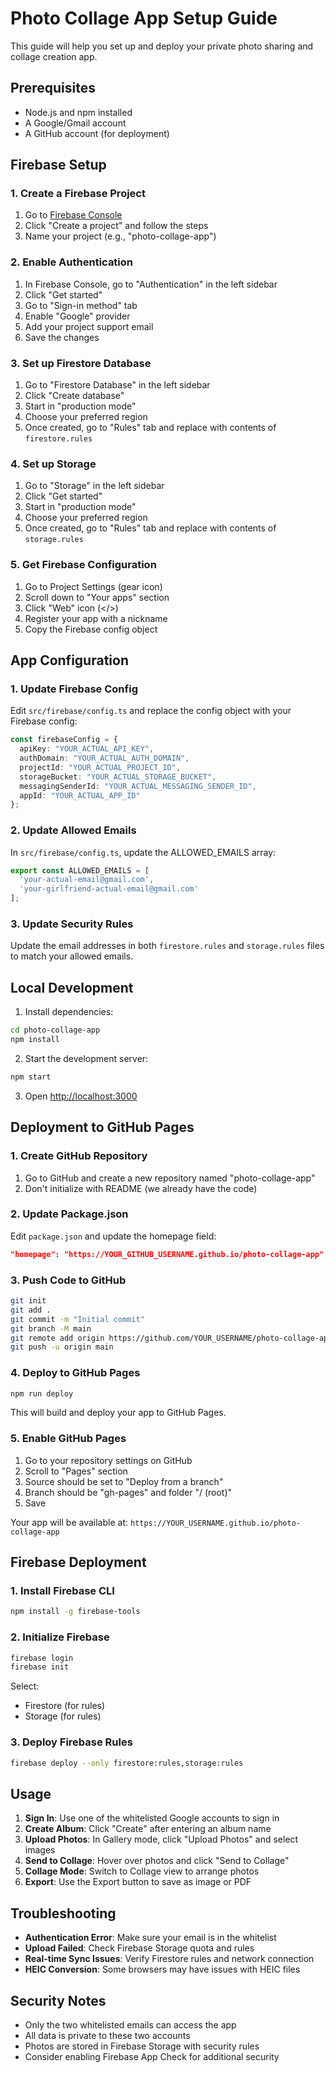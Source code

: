 # Photo Collage App Setup Guide

This guide will help you set up and deploy your private photo sharing and collage creation app.

## Prerequisites

- Node.js and npm installed
- A Google/Gmail account
- A GitHub account (for deployment)

## Firebase Setup

### 1. Create a Firebase Project

1. Go to [Firebase Console](https://console.firebase.google.com)
2. Click "Create a project" and follow the steps
3. Name your project (e.g., "photo-collage-app")

### 2. Enable Authentication

1. In Firebase Console, go to "Authentication" in the left sidebar
2. Click "Get started"
3. Go to "Sign-in method" tab
4. Enable "Google" provider
5. Add your project support email
6. Save the changes

### 3. Set up Firestore Database

1. Go to "Firestore Database" in the left sidebar
2. Click "Create database"
3. Start in "production mode"
4. Choose your preferred region
5. Once created, go to "Rules" tab and replace with contents of `firestore.rules`

### 4. Set up Storage

1. Go to "Storage" in the left sidebar
2. Click "Get started"
3. Start in "production mode"
4. Choose your preferred region
5. Once created, go to "Rules" tab and replace with contents of `storage.rules`

### 5. Get Firebase Configuration

1. Go to Project Settings (gear icon)
2. Scroll down to "Your apps" section
3. Click "Web" icon (</>)
4. Register your app with a nickname
5. Copy the Firebase config object

## App Configuration

### 1. Update Firebase Config

Edit `src/firebase/config.ts` and replace the config object with your Firebase config:

```typescript
const firebaseConfig = {
  apiKey: "YOUR_ACTUAL_API_KEY",
  authDomain: "YOUR_ACTUAL_AUTH_DOMAIN",
  projectId: "YOUR_ACTUAL_PROJECT_ID",
  storageBucket: "YOUR_ACTUAL_STORAGE_BUCKET",
  messagingSenderId: "YOUR_ACTUAL_MESSAGING_SENDER_ID",
  appId: "YOUR_ACTUAL_APP_ID"
};
```

### 2. Update Allowed Emails

In `src/firebase/config.ts`, update the ALLOWED_EMAILS array:

```typescript
export const ALLOWED_EMAILS = [
  'your-actual-email@gmail.com',
  'your-girlfriend-actual-email@gmail.com'
];
```

### 3. Update Security Rules

Update the email addresses in both `firestore.rules` and `storage.rules` files to match your allowed emails.

## Local Development

1. Install dependencies:
```bash
cd photo-collage-app
npm install
```

2. Start the development server:
```bash
npm start
```

3. Open [http://localhost:3000](http://localhost:3000)

## Deployment to GitHub Pages

### 1. Create GitHub Repository

1. Go to GitHub and create a new repository named "photo-collage-app"
2. Don't initialize with README (we already have the code)

### 2. Update Package.json

Edit `package.json` and update the homepage field:
```json
"homepage": "https://YOUR_GITHUB_USERNAME.github.io/photo-collage-app"
```

### 3. Push Code to GitHub

```bash
git init
git add .
git commit -m "Initial commit"
git branch -M main
git remote add origin https://github.com/YOUR_USERNAME/photo-collage-app.git
git push -u origin main
```

### 4. Deploy to GitHub Pages

```bash
npm run deploy
```

This will build and deploy your app to GitHub Pages.

### 5. Enable GitHub Pages

1. Go to your repository settings on GitHub
2. Scroll to "Pages" section
3. Source should be set to "Deploy from a branch"
4. Branch should be "gh-pages" and folder "/ (root)"
5. Save

Your app will be available at: `https://YOUR_USERNAME.github.io/photo-collage-app`

## Firebase Deployment

### 1. Install Firebase CLI

```bash
npm install -g firebase-tools
```

### 2. Initialize Firebase

```bash
firebase login
firebase init
```

Select:
- Firestore (for rules)
- Storage (for rules)

### 3. Deploy Firebase Rules

```bash
firebase deploy --only firestore:rules,storage:rules
```

## Usage

1. **Sign In**: Use one of the whitelisted Google accounts to sign in
2. **Create Album**: Click "Create" after entering an album name
3. **Upload Photos**: In Gallery mode, click "Upload Photos" and select images
4. **Send to Collage**: Hover over photos and click "Send to Collage"
5. **Collage Mode**: Switch to Collage view to arrange photos
6. **Export**: Use the Export button to save as image or PDF

## Troubleshooting

- **Authentication Error**: Make sure your email is in the whitelist
- **Upload Failed**: Check Firebase Storage quota and rules
- **Real-time Sync Issues**: Verify Firestore rules and network connection
- **HEIC Conversion**: Some browsers may have issues with HEIC files

## Security Notes

- Only the two whitelisted emails can access the app
- All data is private to these two accounts
- Photos are stored in Firebase Storage with security rules
- Consider enabling Firebase App Check for additional security